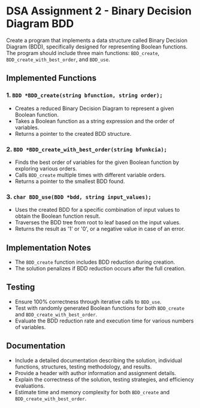 # DSA Assignment 2 - Binary Decision Diagram BDD
Create a program that implements a data structure called Binary Decision Diagram (BDD), specifically designed for representing Boolean functions. The program should include three main functions: `BDD_create`, `BDD_create_with_best_order`, and `BDD_use`.

## Implemented Functions

### 1. `BDD *BDD_create(string bfunction, string order);`
- Creates a reduced Binary Decision Diagram to represent a given Boolean function.
- Takes a Boolean function as a string expression and the order of variables.
- Returns a pointer to the created BDD structure.

### 2. `BDD *BDD_create_with_best_order(string bfunkcia);`
- Finds the best order of variables for the given Boolean function by exploring various orders.
- Calls `BDD_create` multiple times with different variable orders.
- Returns a pointer to the smallest BDD found.

### 3. `char BDD_use(BDD *bdd, string input_values);`
- Uses the created BDD for a specific combination of input values to obtain the Boolean function result.
- Traverses the BDD tree from root to leaf based on the input values.
- Returns the result as '1' or '0', or a negative value in case of an error.

## Implementation Notes
- The `BDD_create` function includes BDD reduction during creation.
- The solution penalizes if BDD reduction occurs after the full creation.

## Testing
- Ensure 100% correctness through iterative calls to `BDD_use`.
- Test with randomly generated Boolean functions for both `BDD_create` and `BDD_create_with_best_order`.
- Evaluate the BDD reduction rate and execution time for various numbers of variables.

## Documentation
- Include a detailed documentation describing the solution, individual functions, structures, testing methodology, and results.
- Provide a header with author information and assignment details.
- Explain the correctness of the solution, testing strategies, and efficiency evaluations.
- Estimate time and memory complexity for both `BDD_create` and `BDD_create_with_best_order`.
